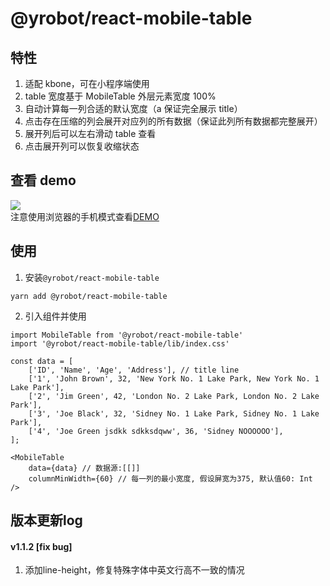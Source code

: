 # @yrobot/react-mobile-table

## 特性

1. 适配 kbone，可在小程序端使用
2. table 宽度基于 MobileTable 外层元素宽度 100%
3. 自动计算每一列合适的默认宽度（a 保证完全展示 title）
4. 点击存在压缩的列会展开对应列的所有数据（保证此列所有数据都完整展开）
5. 展开列后可以左右滑动 table 查看
6. 点击展开列可以恢复收缩状态

## 查看 demo

![](https://tva1.sinaimg.cn/large/007S8ZIlly1gfn15t5e25g30cg0qodly.gif)  
注意使用浏览器的手机模式查看[DEMO](https://yrobot.github.io/react-mobile-table/demo/dist/index.html)

## 使用

1. 安装`@yrobot/react-mobile-table`

```
yarn add @yrobot/react-mobile-table
```

2. 引入组件并使用

```
import MobileTable from '@yrobot/react-mobile-table'
import '@yrobot/react-mobile-table/lib/index.css'

const data = [
	['ID', 'Name', 'Age', 'Address'], // title line
	['1', 'John Brown', 32, 'New York No. 1 Lake Park, New York No. 1 Lake Park'],
	['2', 'Jim Green', 42, 'London No. 2 Lake Park, London No. 2 Lake Park'],
	['3', 'Joe Black', 32, 'Sidney No. 1 Lake Park, Sidney No. 1 Lake Park'],
	['4', 'Joe Green jsdkk sdkksdqww', 36, 'Sidney NOOOOOO'],
];

<MobileTable
	data={data} // 数据源:[[]]
	columnMinWidth={60} // 每一列的最小宽度, 假设屏宽为375, 默认值60: Int
/>

```

## 版本更新log
#### v1.1.2 [fix bug]
1. 添加line-height，修复特殊字体中英文行高不一致的情况
